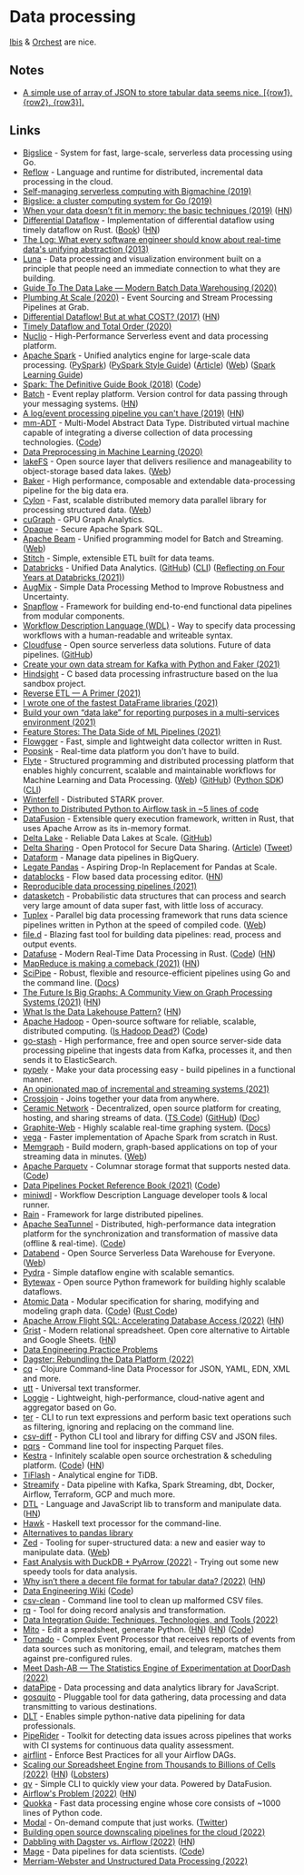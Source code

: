 # Data processing

[Ibis](https://github.com/ibis-project/ibis) & [Orchest](https://github.com/orchest/orchest) are nice.

## Notes

- [A simple use of array of JSON to store tabular data seems nice. [{row1}, {row2}, {row3}].](https://news.ycombinator.com/item?id=31220841)

## Links

- [Bigslice](https://bigslice.io/) - System for fast, large-scale, serverless data processing using Go.
- [Reflow](https://github.com/grailbio/reflow) - Language and runtime for distributed, incremental data processing in the cloud.
- [Self-managing serverless computing with Bigmachine (2019)](https://medium.com/grail-eng/self-managing-serverless-computing-with-bigmachine-e75bd412ef5a)
- [Bigslice: a cluster computing system for Go (2019)](https://medium.com/grail-eng/bigslice-a-cluster-computing-system-for-go-7e03acd2419b)
- [When your data doesn’t fit in memory: the basic techniques (2019)](https://pythonspeed.com/articles/data-doesnt-fit-in-memory/) ([HN](https://news.ycombinator.com/item?id=21508542))
- [Differential Dataflow](https://github.com/TimelyDataflow/differential-dataflow) - Implementation of differential dataflow using timely dataflow on Rust. ([Book](https://timelydataflow.github.io/differential-dataflow/introduction.html)) ([HN](https://news.ycombinator.com/item?id=24837031))
- [The Log: What every software engineer should know about real-time data's unifying abstraction (2013)](https://engineering.linkedin.com/distributed-systems/log-what-every-software-engineer-should-know-about-real-time-datas-unifying)
- [Luna](https://luna-lang.org/index.html#Overview) - Data processing and visualization environment built on a principle that people need an immediate connection to what they are building.
- [Guide To The Data Lake — Modern Batch Data Warehousing (2020)](https://towardsdatascience.com/a-guide-to-modern-batch-data-warehousing-extraction-f63bfa6ef878)
- [Plumbing At Scale (2020)](https://engineering.grab.com/plumbing-at-scale) - Event Sourcing and Stream Processing Pipelines at Grab.
- [Differential Dataflow! But at what COST? (2017)](https://github.com/frankmcsherry/blog/blob/master/posts/2017-10-23.md) ([HN](https://news.ycombinator.com/item?id=22094512))
- [Timely Dataflow and Total Order (2020)](http://justinjaffray.com/timely-dataflow-and-total-order/)
- [Nuclio](https://github.com/nuclio/nuclio) - High-Performance Serverless event and data processing platform.
- [Apache Spark](https://github.com/apache/spark) - Unified analytics engine for large-scale data processing. ([PySpark](https://github.com/apache/spark/tree/master/python/pyspark)) ([PySpark Style Guide](https://github.com/palantir/pyspark-style-guide)) ([Article](https://medium.com/palantir/a-pyspark-style-guide-for-real-world-data-scientists-1727fda397e9)) ([Web](https://spark.apache.org/)) ([Spark Learning Guide](https://github.com/ankurchavda/SparkLearning))
- [Spark: The Definitive Guide Book (2018)](https://www.oreilly.com/library/view/spark-the-definitive/9781491912201/) ([Code](https://github.com/databricks/Spark-The-Definitive-Guide))
- [Batch](https://batch.sh/) - Event replay platform. Version control for data passing through your messaging systems. ([HN](https://news.ycombinator.com/item?id=24188214))
- [A log/event processing pipeline you can't have (2019)](https://apenwarr.ca/log/20190216) ([HN](https://news.ycombinator.com/item?id=24275683))
- [mm-ADT](http://www.mm-adt.org/) - Multi-Model Abstract Data Type. Distributed virtual machine capable of integrating a diverse collection of data processing technologies. ([Code](https://github.com/mm-adt/vm))
- [Data Preprocessing in Machine Learning (2020)](https://serokell.io/blog/data-preprocessing)
- [lakeFS](https://github.com/treeverse/lakeFS) - Open source layer that delivers resilience and manageability to object-storage based data lakes. ([Web](https://lakefs.io/))
- [Baker](https://github.com/AdRoll/baker) - High performance, composable and extendable data-processing pipeline for the big data era.
- [Cylon](https://github.com/cylondata/cylon) - Fast, scalable distributed memory data parallel library for processing structured data. ([Web](https://cylondata.org/))
- [cuGraph](https://github.com/rapidsai/cugraph) - GPU Graph Analytics.
- [Opaque](https://github.com/mc2-project/opaque) - Secure Apache Spark SQL.
- [Apache Beam](https://github.com/apache/beam) - Unified programming model for Batch and Streaming. ([Web](https://beam.apache.org/))
- [Stitch](https://www.stitchdata.com/) - Simple, extensible ETL built for data teams.
- [Databricks](https://databricks.com/) - Unified Data Analytics. ([GitHub](https://github.com/databricks)) ([CLI](https://github.com/databricks/databricks-cli)) ([Reflecting on Four Years at Databricks (2021)](https://www.lihaoyi.com/post/ReflectingonFourYearsatDatabricks.html))
- [AugMix](https://github.com/google-research/augmix) - Simple Data Processing Method to Improve Robustness and Uncertainty.
- [Snapflow](https://github.com/kvh/snapflow) - Framework for building end-to-end functional data pipelines from modular components.
- [Workflow Description Language (WDL)](https://github.com/openwdl/wdl) - Way to specify data processing workflows with a human-readable and writeable syntax.
- [Cloudfuse](https://www.cloudfuse.io/) - Open source serverless data solutions. Future of data pipelines. ([GitHub](https://github.com/cloudfuse-io))
- [Create your own data stream for Kafka with Python and Faker (2021)](https://aiven.io/blog/create-your-own-data-stream-for-kafka-with-python-and-faker)
- [Hindsight](https://github.com/mozilla-services/hindsight) - C based data processing infrastructure based on the lua sandbox project.
- [Reverse ETL — A Primer (2021)](https://medium.com/memory-leak/reverse-etl-a-primer-4e6694dcc7fb)
- [I wrote one of the fastest DataFrame libraries (2021)](https://www.ritchievink.com/blog/2021/02/28/i-wrote-one-of-the-fastest-dataframe-libraries/)
- [Build your own “data lake” for reporting purposes in a multi-services environment (2021)](https://tech.fretlink.com/build-your-own-data-lake-for-reporting-purposes/)
- [Feature Stores: The Data Side of ML Pipelines (2021)](https://medium.com/riselab/feature-stores-the-data-side-of-ml-pipelines-7083d69bff1c)
- [Flowgger](https://github.com/awslabs/flowgger) - Fast, simple and lightweight data collector written in Rust.
- [Popsink](https://app.popsink.dev/) - Real-time data platform you don't have to build.
- [Flyte](https://github.com/flyteorg/flyte) - Structured programming and distributed processing platform that enables highly concurrent, scalable and maintainable workflows for Machine Learning and Data Processing. ([Web](https://flyte.org/)) ([GitHub](https://github.com/flyteorg)) ([Python SDK](https://github.com/flyteorg/flytekit)) ([CLI](https://github.com/flyteorg/flytectl))
- [Winterfell](https://github.com/novifinancial/winterfell) - Distributed STARK prover.
- [Python to Distributed Python to Airflow task in ~5 lines of code](https://www.astronomer.io/blog/airflow-ray-data-science-story)
- [DataFusion](https://github.com/apache/arrow-datafusion) - Extensible query execution framework, written in Rust, that uses Apache Arrow as its in-memory format.
- [Delta Lake](https://delta.io/) - Reliable Data Lakes at Scale. ([GitHub](https://github.com/delta-io))
- [Delta Sharing](https://delta.io/sharing/) - Open Protocol for Secure Data Sharing. ([Article](https://databricks.com/blog/2021/05/26/introducing-delta-sharing-an-open-protocol-for-secure-data-sharing.html)) ([Tweet](https://twitter.com/matei_zaharia/status/1397585545849540612))
- [Dataform](https://dataform.co/) - Manage data pipelines in BigQuery.
- [Legate Pandas](https://github.com/nv-legate/legate.pandas) - Aspiring Drop-In Replacement for Pandas at Scale.
- [datablocks](https://datablocks.pro/) - Flow based data processing editor. ([HN](https://news.ycombinator.com/item?id=27459664))
- [Reproducible data processing pipelines (2021)](https://guix.gnu.org/blog/2021/reproducible-data-processing-pipelines/)
- [datasketch](https://github.com/ekzhu/datasketch) - Probabilistic data structures that can process and search very large amount of data super fast, with little loss of accuracy.
- [Tuplex](https://github.com/tuplex/tuplex) - Parallel big data processing framework that runs data science pipelines written in Python at the speed of compiled code. ([Web](https://tuplex.cs.brown.edu/))
- [file.d](https://github.com/ozonru/file.d) - Blazing fast tool for building data pipelines: read, process and output events.
- [Datafuse](https://datafuse.rs/) - Modern Real-Time Data Processing in Rust. ([Code](https://github.com/datafuselabs/datafuse/)) ([HN](https://news.ycombinator.com/item?id=28069895))
- [MapReduce is making a comeback (2021)](https://www.estuary.dev/blog/why-mapreduce-is-making-a-comeback) ([HN](https://news.ycombinator.com/item?id=28128360))
- [SciPipe](https://github.com/scipipe/scipipe) - Robust, flexible and resource-efficient pipelines using Go and the command line. ([Docs](https://scipipe.org/))
- [The Future Is Big Graphs: A Community View on Graph Processing Systems (2021)](https://cacm.acm.org/magazines/2021/9/255040-the-future-is-big-graphs/fulltext) ([HN](https://news.ycombinator.com/item?id=28499999))
- [What Is the Data Lakehouse Pattern?](https://timeflow.systems/what-is-the-data-lakehouse-pattern/) ([HN](https://news.ycombinator.com/item?id=28531009))
- [Apache Hadoop](https://hadoop.apache.org/) - Open-source software for reliable, scalable, distributed computing. ([Is Hadoop Dead?](https://tech.marksblogg.com/is-hadoop-dead.html)) ([Code](https://github.com/apache/hadoop))
- [go-stash](https://github.com/tal-tech/go-stash) - High performance, free and open source server-side data processing pipeline that ingests data from Kafka, processes it, and then sends it to ElasticSearch.
- [pypely](https://github.com/stoney95/pypely) - Make your data processing easy - build pipelines in a functional manner.
- [An opinionated map of incremental and streaming systems (2021)](https://scattered-thoughts.net/writing/an-opinionated-map-of-incremental-and-streaming-systems/)
- [Crossjoin](https://github.com/crossjoin-io/crossjoin) - Joins together your data from anywhere.
- [Ceramic Network](https://ceramic.network/) - Decentralized, open source platform for creating, hosting, and sharing streams of data. ([TS Code](https://github.com/ceramicnetwork/js-ceramic)) ([GitHub](https://github.com/ceramicnetwork)) ([Doc](https://github.com/ceramicnetwork/ceramic))
- [Graphite-Web](https://github.com/graphite-project/graphite-web) - Highly scalable real-time graphing system. ([Docs](https://graphite.readthedocs.io/en/stable/))
- [vega](https://github.com/rajasekarv/vega) - Faster implementation of Apache Spark from scratch in Rust.
- [Memgraph](https://github.com/memgraph/memgraph) - Build modern, graph-based applications on top of your streaming data in minutes. ([Web](https://memgraph.com/))
- [Apache Parquetv](https://parquet.apache.org/) - Columnar storage format that supports nested data. ([Code](https://github.com/apache/parquet-format))
- [Data Pipelines Pocket Reference Book (2021)](https://www.oreilly.com/library/view/data-pipelines-pocket/9781492087823/) ([Code](https://github.com/jamesdensmore/datapipelinesbook))
- [miniwdl](https://github.com/chanzuckerberg/miniwdl) - Workflow Description Language developer tools & local runner.
- [Rain](https://github.com/substantic/rain) - Framework for large distributed pipelines.
- [Apache SeaTunnel](https://seatunnel.apache.org/) - Distributed, high-performance data integration platform for the synchronization and transformation of massive data (offline & real-time). ([Code](https://github.com/apache/incubator-seatunnel))
- [Databend](https://github.com/datafuselabs/databend) - Open Source Serverless Data Warehouse for Everyone. ([Web](https://databend.rs/))
- [Pydra](https://github.com/nipype/pydra) - Simple dataflow engine with scalable semantics.
- [Bytewax](https://github.com/bytewax/bytewax) - Open source Python framework for building highly scalable dataflows.
- [Atomic Data](https://docs.atomicdata.dev/) - Modular specification for sharing, modifying and modeling graph data. ([Code](https://github.com/ontola/atomic-data-docs)) ([Rust Code](https://github.com/joepio/atomic-data-rust))
- [Apache Arrow Flight SQL: Accelerating Database Access (2022)](https://arrow.apache.org/blog/2022/02/16/introducing-arrow-flight-sql/) ([HN](https://news.ycombinator.com/item?id=30360726))
- [Grist](https://github.com/gristlabs/grist-core) - Modern relational spreadsheet. Open core alternative to Airtable and Google Sheets. ([HN](https://news.ycombinator.com/item?id=30392227))
- [Data Engineering Practice Problems](https://github.com/danielbeach/data-engineering-practice)
- [Dagster: Rebundling the Data Platform (2022)](https://dagster.io/blog/rebundling-the-data-platform)
- [cq](https://github.com/markus-wa/cq) - Clojure Command-line Data Processor for JSON, YAML, EDN, XML and more.
- [utt](https://github.com/queer/utt) - Universal text transformer.
- [Loggie](https://github.com/loggie-io/loggie) - Lightweight, high-performance, cloud-native agent and aggregator based on Go.
- [ter](https://github.com/schulke-214/ter) - CLI to run text expressions and perform basic text operations such as filtering, ignoring and replacing on the command line.
- [csv-diff](https://github.com/simonw/csv-diff) - Python CLI tool and library for diffing CSV and JSON files.
- [pqrs](https://github.com/manojkarthick/pqrs) - Command line tool for inspecting Parquet files.
- [Kestra](https://kestra.io/) - Infinitely scalable open source orchestration & scheduling platform. ([Code](https://github.com/kestra-io/kestra)) ([HN](https://news.ycombinator.com/item?id=30790047))
- [TiFlash](https://github.com/pingcap/tiflash) - Analytical engine for TiDB.
- [Streamify](https://github.com/ankurchavda/streamify) - Data pipeline with Kafka, Spark Streaming, dbt, Docker, Airflow, Terraform, GCP and much more.
- [DTL](https://getdtl.org/) - Language and JavaScript lib to transform and manipulate data. ([HN](https://news.ycombinator.com/item?id=31098205))
- [Hawk](https://github.com/gelisam/hawk) - Haskell text processor for the command-line.
- [Alternatives to pandas library](https://twitter.com/lalleal/status/1511400363622121482)
- [Zed](https://github.com/brimdata/zed) - Tooling for super-structured data: a new and easier way to manipulate data. ([Web](https://zed.brimdata.io/))
- [Fast Analysis with DuckDB + PyArrow (2022)](https://tech.gerardbentley.com/python/data/intermediate/2022/04/26/holy-duck.html) - Trying out some new speedy tools for data analysis.
- [Why isn’t there a decent file format for tabular data? (2022)](https://successfulsoftware.net/2022/04/30/why-isnt-there-a-decent-file-format-for-tabular-data/) ([HN](https://news.ycombinator.com/item?id=31220841))
- [Data Engineering Wiki](https://dataengineering.wiki/Index) ([Code](https://github.com/JPHaus/data-engineering-wiki))
- [csv-clean](https://github.com/TimothyJones/csv-clean) - Command line tool to clean up malformed CSV files.
- [rq](https://github.com/dflemstr/rq) - Tool for doing record analysis and transformation.
- [Data Integration Guide: Techniques, Technologies, and Tools (2022)](https://airbyte.com/blog/data-integration)
- [Mito](https://www.trymito.io/) - Edit a spreadsheet, generate Python. ([HN](https://news.ycombinator.com/item?id=31446236)) ([HN](https://news.ycombinator.com/item?id=32723766)) ([Code](https://github.com/mito-ds/monorepo))
- [Tornado](https://github.com/WuerthPhoenix/tornado) - Complex Event Processor that receives reports of events from data sources such as monitoring, email, and telegram, matches them against pre-configured rules.
- [Meet Dash-AB — The Statistics Engine of Experimentation at DoorDash (2022)](https://doordash.engineering/2022/05/24/meet-dash-ab-the-statistics-engine-of-experimentation-at-doordash/)
- [dataPipe](https://github.com/FalconSoft/dataPipe) - Data processing and data analytics library for JavaScript.
- [gosquito](https://github.com/livelace/gosquito) - Pluggable tool for data gathering, data processing and data transmitting to various destinations.
- [DLT](https://github.com/scale-vector/dlt) - Enables simple python-native data pipelining for data professionals.
- [PipeRider](https://github.com/InfuseAI/piperider) - Toolkit for detecting data issues across pipelines that works with CI systems for continuous data quality assessment.
- [airflint](https://github.com/feluelle/airflint) - Enforce Best Practices for all your Airflow DAGs.
- [Scaling our Spreadsheet Engine from Thousands to Billions of Cells (2022)](https://www.causal.app/blog/scaling) ([HN](https://news.ycombinator.com/item?id=32000400)) ([Lobsters](https://lobste.rs/s/pcmrfr/scaling_our_spreadsheet_engine_from))
- [qv](https://github.com/timvw/qv) - Simple CLI to quickly view your data. Powered by DataFusion.
- [Airflow's Problem (2022)](https://stkbailey.substack.com/p/airflows-problem) ([HN](https://news.ycombinator.com/item?id=32317558))
- [Quokka](https://github.com/marsupialtail/quokka) - Fast data processing engine whose core consists of ~1000 lines of Python code.
- [Modal](https://modal.com/) - On-demand compute that just works. ([Twitter](https://twitter.com/modal_labs))
- [Building open source downscaling pipelines for the cloud (2022)](https://carbonplan.org/blog/cloud-downscaling-pipelines)
- [Dabbling with Dagster vs. Airflow (2022)](https://davidsj.substack.com/p/dabbling-with-dagster-part-1) ([HN](https://news.ycombinator.com/item?id=32839147))
- [Mage](https://www.mage.ai/) - Data pipelines for data scientists. ([Code](https://github.com/mage-ai/mage-ai))
- [Merriam-Webster and Unstructured Data Processing (2022)](https://www.georgeho.org/webster-unstructured-data/)
